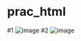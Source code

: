 # prac_html
#1
![image](https://github.com/user-attachments/assets/36351c73-7c1a-4f84-9dcb-22749181ced5)
#2
![image](https://github.com/user-attachments/assets/096922c7-f910-4065-8fb1-2e985446a707)
